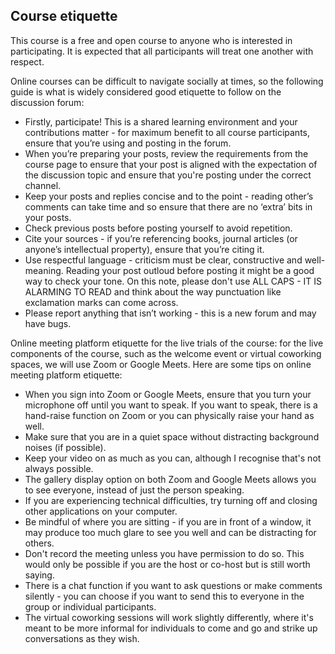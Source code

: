 ## Course etiquette

This course is a free and open course to anyone who is interested in participating. It is expected that all participants will treat one another with respect.

Online courses can be difficult to navigate socially at times, so the following guide is what is widely considered good etiquette to follow on the discussion forum:

* Firstly, participate! This is a shared learning environment and your contributions matter - for maximum benefit to all course participants, ensure that you’re using and posting in the forum.
* When you’re preparing your posts, review the requirements from the course page to ensure that your post is aligned with the expectation of the discussion topic and ensure that you're posting under the correct channel.
* Keep your posts and replies concise and to the point - reading other’s comments can take time and so ensure that there are no ‘extra’ bits in your posts.
* Check previous posts before posting yourself to avoid repetition.
* Cite your sources - if you’re referencing books, journal articles (or anyone’s intellectual property), ensure that you’re citing it.
* Use respectful language - criticism must be clear, constructive and well-meaning. Reading your post outloud before posting it might be a good way to check your tone. On this note, please don't use ALL CAPS - IT IS ALARMING TO READ and think about the way punctuation like exclamation marks can come across.
* Please report anything that isn’t working - this is a new forum and may have bugs.

Online meeting platform etiquette for the live trials of the course: for the live components of the course, such as the welcome event or virtual coworking spaces, we will use Zoom or Google Meets. Here are some tips on online meeting platform etiquette:
* When you sign into Zoom or Google Meets, ensure that you turn your microphone off until you want to speak. If you want to speak, there is a hand-raise function on Zoom or you can physically raise your hand as well. 
* Make sure that you are in a quiet space without distracting background noises (if possible).
* Keep your video on as much as you can, although I recognise that's not always possible.
* The gallery display option on both Zoom and Google Meets allows you to see everyone, instead of just the person speaking. 
* If you are experiencing technical difficulties, try turning off and closing other applications on your computer.
* Be mindful of where you are sitting - if you are in front of a window, it may produce too much glare to see you well and can be distracting for others.
* Don't record the meeting unless you have permission to do so. This would only be possible if you are the host or co-host but is still worth saying.
* There is a chat function if you want to ask questions or make comments silently - you can choose if you want to send this to everyone in the group or individual participants.
* The virtual coworking sessions will work slightly differently, where it's meant to be more informal for individuals to come and go and strike up conversations as they wish.
